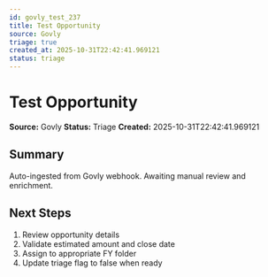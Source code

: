 ```yaml
---
id: govly_test_237
title: Test Opportunity
source: Govly
triage: true
created_at: 2025-10-31T22:42:41.969121
status: triage
---
```


# Test Opportunity

**Source:** Govly
**Status:** Triage
**Created:** 2025-10-31T22:42:41.969121

## Summary

Auto-ingested from Govly webhook. Awaiting manual review and enrichment.

## Next Steps

1. Review opportunity details
2. Validate estimated amount and close date
3. Assign to appropriate FY folder
4. Update triage flag to false when ready

